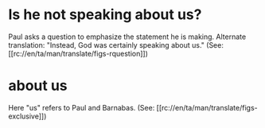 # Is he not speaking about us?

Paul asks a question to emphasize the statement he is making. Alternate translation: "Instead, God was certainly speaking about us." (See: [[rc://en/ta/man/translate/figs-rquestion]])

# about us

Here "us" refers to Paul and Barnabas. (See: [[rc://en/ta/man/translate/figs-exclusive]])

